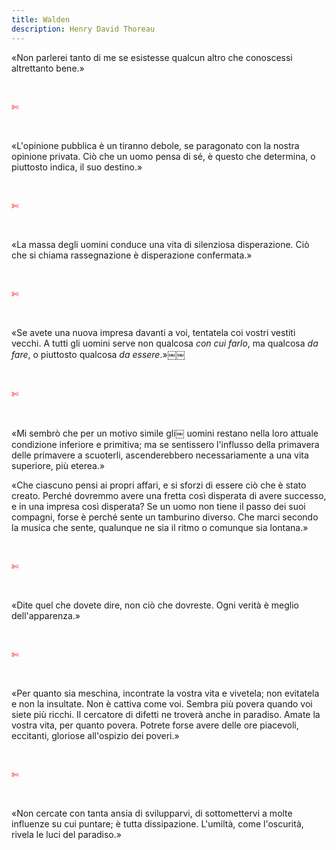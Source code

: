 ```yaml
---
title: Walden
description: Henry David Thoreau
---
```

«Non parlerei tanto di me se esistesse qualcun altro che conoscessi altrettanto bene.»

&nbsp;

<span style="color:red">✄</span>

&nbsp;

«L'opinione pubblica è un tiranno debole, se paragonato con la nostra opinione privata. Ciò che un uomo pensa di sé, è questo che determina, o piuttosto indica, il suo destino.»

&nbsp;

<span style="color:red">✄</span>

&nbsp;

«La massa degli uomini conduce una vita di silenziosa disperazione. Ciò che si chiama rassegnazione è disperazione confermata.»

&nbsp;

<span style="color:red">✄</span>

&nbsp;

«Se avete una nuova impresa davanti a voi, tentatela coi vostri vestiti vecchi. A tutti gli uomini serve non qualcosa _con cui farlo_, ma qualcosa _da fare_, o piuttosto qualcosa _da essere_.»￼￼

&nbsp;

<span style="color:red">✄</span>

&nbsp;

«Mi sembrò che per un motivo simile gli￼ uomini restano nella loro attuale condizione inferiore e primitiva; ma se sentissero l'influsso della primavera delle primavere a scuoterli, ascenderebbero necessariamente a una vita superiore, più eterea.»

«Che ciascuno pensi ai propri affari, e si sforzi di essere ciò che è stato creato.
Perché dovremmo avere una fretta così disperata di avere successo, e in una impresa così disperata? Se un uomo non tiene il passo dei suoi compagni, forse è perché sente un tamburino diverso. Che marci secondo la musica che sente, qualunque ne sia il ritmo o comunque sia lontana.»

&nbsp;

<span style="color:red">✄</span>

&nbsp;

«Dite quel che dovete dire, non ciò che dovreste. Ogni verità è meglio dell'apparenza.»

&nbsp;

<span style="color:red">✄</span>

&nbsp;

«Per quanto sia meschina, incontrate la vostra vita e vivetela; non evitatela e non la insultate. Non è cattiva come voi. Sembra più povera quando voi siete più ricchi. Il cercatore di difetti ne troverà anche in paradiso. Amate la vostra vita, per quanto povera. Potrete forse avere delle ore piacevoli, eccitanti, gloriose all'ospizio dei poveri.»

&nbsp;

<span style="color:red">✄</span>

&nbsp;

«Non cercate con tanta ansia di svilupparvi, di sottomettervi a molte influenze su cui puntare; è tutta dissipazione. L'umiltà, come l'oscurità, rivela le luci del paradiso.»
